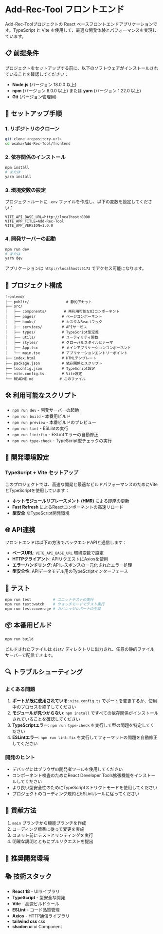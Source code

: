 # Add-Rec-Tool フロントエンド

Add-Rec-Toolプロジェクトの React ベースフロントエンドアプリケーションです。TypeScript と Vite を使用して、最適な開発体験とパフォーマンスを実現しています。

## 📋 前提条件

プロジェクトをセットアップする前に、以下のソフトウェアがインストールされていることを確認してください：

- **Node.js** (バージョン 18.0.0 以上)
- **npm** (バージョン 8.0.0 以上) または **yarn** (バージョン 1.22.0 以上)
- **Git** (バージョン管理用)

## 🚀 セットアップ手順

### 1. リポジトリのクローン

```bash
git clone <repository-url>
cd osaka/Add-Rec-Tool/frontend
```

### 2. 依存関係のインストール

```bash
npm install
# または
yarn install
```

### 3. 環境変数の設定

プロジェクトルートに `.env` ファイルを作成し、以下の変数を設定してください：

```env
VITE_API_BASE_URL=http://localhost:8000
VITE_APP_TITLE=Add-Rec-Tool
VITE_APP_VERSION=1.0.0
```

### 4. 開発サーバーの起動

```bash
npm run dev
# または
yarn dev
```

アプリケーションは `http://localhost:5173` でアクセス可能になります。

## 📁 プロジェクト構成

```
frontend/
├── public/                 # 静的アセット
├── src/
│   ├── components/        # 再利用可能なUIコンポーネント
│   ├── pages/            # ページコンポーネント
│   ├── hooks/            # カスタムReactフック
│   ├── services/         # APIサービス
│   ├── types/            # TypeScript型定義
│   ├── utils/            # ユーティリティ関数
│   ├── styles/           # グローバルスタイルとテーマ
│   ├── App.tsx           # メインアプリケーションコンポーネント
│   └── main.tsx          # アプリケーションエントリーポイント
├── index.html            # HTMLテンプレート
├── package.json          # 依存関係とスクリプト
├── tsconfig.json         # TypeScript設定
├── vite.config.ts        # Vite設定
└── README.md            # このファイル
```

## 🛠️ 利用可能なスクリプト

- `npm run dev` - 開発サーバーの起動
- `npm run build` - 本番用ビルド
- `npm run preview` - 本番ビルドのプレビュー
- `npm run lint` - ESLintの実行
- `npm run lint:fix` - ESLintエラーの自動修正
- `npm run type-check` - TypeScript型チェックの実行

## 🔧 開発環境設定

### TypeScript + Vite セットアップ

このプロジェクトでは、高速な開発と最適なビルドパフォーマンスのためにViteとTypeScriptを使用しています：

- **ホットモジュールリプレースメント (HMR)** による即座の更新
- **Fast Refresh** によるReactコンポーネントの高速リロード
- **型安全** なTypeScript開発環境

## 🌐 API連携

フロントエンドは以下の方法でバックエンドAPIと通信します：

- **ベースURL**: `VITE_API_BASE_URL` 環境変数で設定
- **HTTPクライアント**: APIリクエストにAxiosを使用
- **エラーハンドリング**: APIレスポンスの一元化されたエラー処理
- **型安全性**: APIデータモデル用のTypeScriptインターフェース

## 🧪 テスト

```bash
npm run test          # ユニットテストの実行
npm run test:watch    # ウォッチモードでテスト実行
npm run test:coverage # カバレッジレポートの生成
```

## 📦 本番用ビルド

```bash
npm run build
```

ビルドされたファイルは `dist/` ディレクトリに出力され、任意の静的ファイルサーバーで配信できます。

## 🔍 トラブルシューティング

### よくある問題

1. **ポートが既に使用されている**: `vite.config.ts` でポートを変更するか、使用中のプロセスを終了してください
2. **モジュールが見つからない**: `npm install` ですべての依存関係がインストールされていることを確認してください
3. **TypeScriptエラー**: `npm run type-check` を実行して型の問題を特定してください
4. **ESLintエラー**: `npm run lint:fix` を実行してフォーマットの問題を自動修正してください

### 開発のヒント

- デバッグにはブラウザの開発者ツールを使用してください
- コンポーネント検査のためにReact Developer Tools拡張機能をインストールしてください
- より良い型安全性のためにTypeScriptストリクトモードを使用してください
- プロジェクトのコーディング規約とESLintルールに従ってください

## 🤝 貢献方法

1. `main` ブランチから機能ブランチを作成
2. コーディング標準に従って変更を実施
3. コミット前にテストとリンティングを実行
4. 明確な説明とともにプルリクエストを提出

## 🔧 推奨開発環境

## 📚 技術スタック

- **React 18** - UIライブラリ
- **TypeScript** - 型安全な開発
- **Vite** - 高速ビルドツール
- **ESLint** - コード品質管理
- **Axios** - HTTP通信ライブラリ
- **tailwind css** css
- **shadcn ui** ui Component
